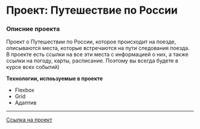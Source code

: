 # Проект: Путешествие по России

### Описние проекта

Проект о Путешествии по России, которое происходит на поезде, описываются места, которые встречаются на пути следования поезда. В проекте есть ссылки на все эти места с информацией о них, а также ссылки на погоду, карты, расписание. Поэтому вы всегда будете в курсе всех событий)

**Технологии, испоьзуемые в проекте**

* Flexbox
* Grid
* Адаптив

-----

[Ссылка на проект](https://raketa98.github.io/russian-travel/)

